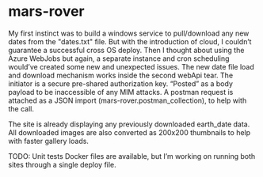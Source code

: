# mars-rover

My first instinct was to build a windows service to pull/download any new dates from the "dates.txt" file. But with the introduction of cloud, I couldn’t guarantee a successful cross OS deploy. Then I thought about using the Azure WebJobs but again, a separate instance and cron scheduling would’ve created some new and unexpected issues.
The new date file load and download mechanism works inside the second webApi tear. The initiator is a secure pre-shared authorization key. “Posted” as a body payload to be inaccessible of any MIM attacks.
A postman request is attached as a JSON import (mars-rover.postman_collection), to help with the call.

The site is already displaying any previously downloaded earth_date data. All downloaded images are also converted as 200x200 thumbnails to help with faster gallery loads. 

TODO:
Unit tests
Docker files are available, but I’m working on running both sites through a single deploy file.     
